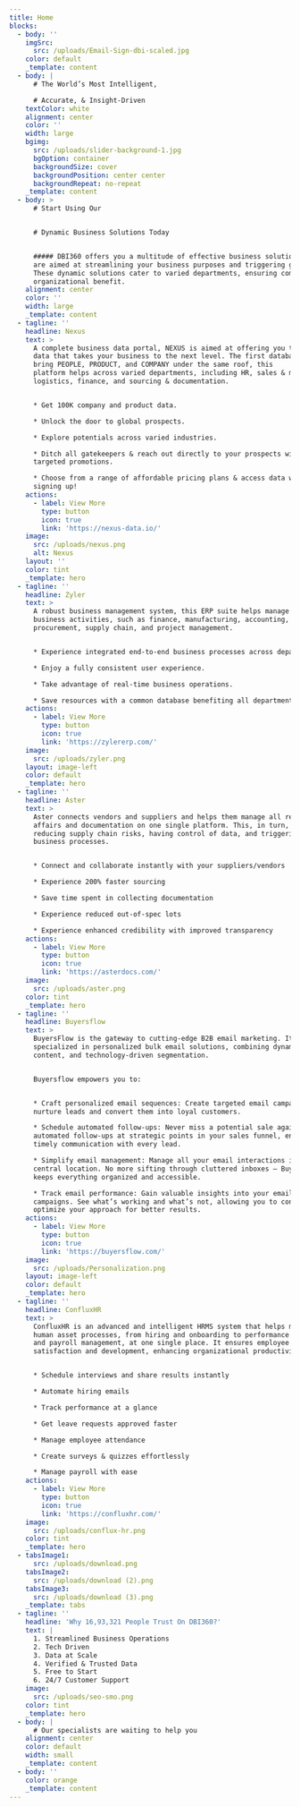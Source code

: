 ```yaml
---
title: Home
blocks:
  - body: ''
    imgSrc:
      src: /uploads/Email-Sign-dbi-scaled.jpg
    color: default
    _template: content
  - body: |
      # The World’s Most Intelligent,

      # Accurate, & Insight-Driven
    textColor: white
    alignment: center
    color: ''
    width: large
    bgimg:
      src: /uploads/slider-background-1.jpg
      bgOption: container
      backgroundSize: cover
      backgroundPosition: center center
      backgroundRepeat: no-repeat
    _template: content
  - body: >
      # Start Using Our


      # Dynamic Business Solutions Today


      ##### DBI360 offers you a multitude of effective business solutions that
      are aimed at streamlining your business purposes and triggering growth.
      These dynamic solutions cater to varied departments, ensuring complete
      organizational benefit.
    alignment: center
    color: ''
    width: large
    _template: content
  - tagline: ''
    headline: Nexus
    text: >
      A complete business data portal, NEXUS is aimed at offering you the right
      data that takes your business to the next level. The first database to
      bring PEOPLE, PRODUCT, and COMPANY under the same roof, this
      platform helps across varied departments, including HR, sales & marketing,
      logistics, finance, and sourcing & documentation.


      * Get 100K company and product data.

      * Unlock the door to global prospects.

      * Explore potentials across varied industries.

      * Ditch all gatekeepers & reach out directly to your prospects with your
      targeted promotions.

      * Choose from a range of affordable pricing plans & access data without
      signing up!
    actions:
      - label: View More
        type: button
        icon: true
        link: 'https://nexus-data.io/'
    image:
      src: /uploads/nexus.png
      alt: Nexus
    layout: ''
    color: tint
    _template: hero
  - tagline: ''
    headline: Zyler
    text: >
      A robust business management system, this ERP suite helps manage everyday
      business activities, such as finance, manufacturing, accounting,
      procurement, supply chain, and project management.


      * Experience integrated end-to-end business processes across departments.

      * Enjoy a fully consistent user experience.

      * Take advantage of real-time business operations.

      * Save resources with a common database benefiting all departments.
    actions:
      - label: View More
        type: button
        icon: true
        link: 'https://zylererp.com/'
    image:
      src: /uploads/zyler.png
    layout: image-left
    color: default
    _template: hero
  - tagline: ''
    headline: Aster
    text: >
      Aster connects vendors and suppliers and helps them manage all regulatory
      affairs and documentation on one single platform. This, in turn, helps in
      reducing supply chain risks, having control of data, and triggering
      business processes.


      * Connect and collaborate instantly with your suppliers/vendors

      * Experience 200% faster sourcing

      * Save time spent in collecting documentation

      * Experience reduced out-of-spec lots

      * Experience enhanced credibility with improved transparency
    actions:
      - label: View More
        type: button
        icon: true
        link: 'https://asterdocs.com/'
    image:
      src: /uploads/aster.png
    color: tint
    _template: hero
  - tagline: ''
    headline: Buyersflow
    text: >
      BuyersFlow is the gateway to cutting-edge B2B email marketing. It is
      specialized in personalized bulk email solutions, combining dynamic
      content, and technology-driven segmentation.


      Buyersflow empowers you to:


      * Craft personalized email sequences: Create targeted email campaigns that
      nurture leads and convert them into loyal customers.

      * Schedule automated follow-ups: Never miss a potential sale again! Set up
      automated follow-ups at strategic points in your sales funnel, ensuring
      timely communication with every lead.

      * Simplify email management: Manage all your email interactions in one
      central location. No more sifting through cluttered inboxes – Buyersflow
      keeps everything organized and accessible.

      * Track email performance: Gain valuable insights into your email
      campaigns. See what’s working and what’s not, allowing you to constantly
      optimize your approach for better results.
    actions:
      - label: View More
        type: button
        icon: true
        link: 'https://buyersflow.com/'
    image:
      src: /uploads/Personalization.png
    layout: image-left
    color: default
    _template: hero
  - tagline: ''
    headline: ConfluxHR
    text: >
      ConfluxHR is an advanced and intelligent HRMS system that helps manage all
      human asset processes, from hiring and onboarding to performance tracking
      and payroll management, at one single place. It ensures employee
      satisfaction and development, enhancing organizational productivity.


      * Schedule interviews and share results instantly

      * Automate hiring emails

      * Track performance at a glance

      * Get leave requests approved faster

      * Manage employee attendance

      * Create surveys & quizzes effortlessly

      * Manage payroll with ease
    actions:
      - label: View More
        type: button
        icon: true
        link: 'https://confluxhr.com/'
    image:
      src: /uploads/conflux-hr.png
    color: tint
    _template: hero
  - tabsImage1:
      src: /uploads/download.png
    tabsImage2:
      src: /uploads/download (2).png
    tabsImage3:
      src: /uploads/download (3).png
    _template: tabs
  - tagline: ''
    headline: 'Why 16,93,321 People Trust On DBI360?'
    text: |
      1. Streamlined Business Operations
      2. Tech Driven
      3. Data at Scale
      4. Verified & Trusted Data
      5. Free to Start
      6. 24/7 Customer Support
    image:
      src: /uploads/seo-smo.png
    color: tint
    _template: hero
  - body: |
      # Our specialists are waiting to help you
    alignment: center
    color: default
    width: small
    _template: content
  - body: ''
    color: orange
    _template: content
---
```


